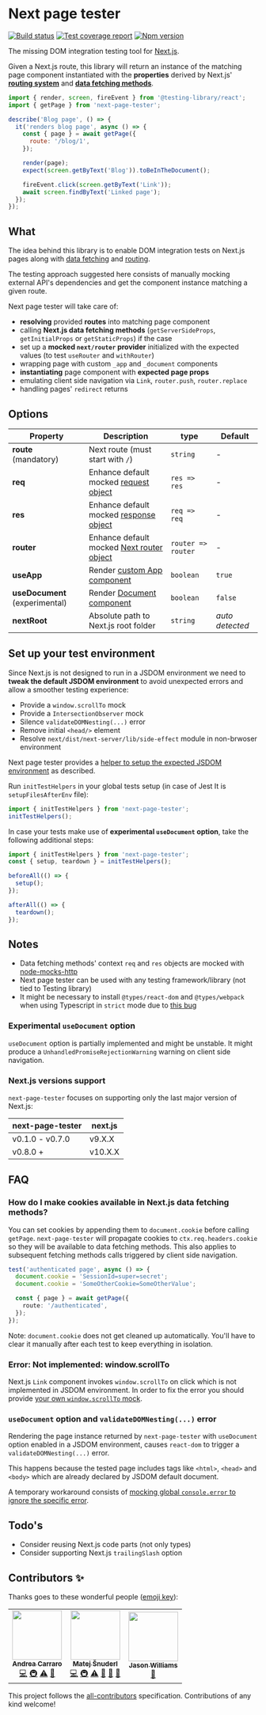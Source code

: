 # Next page tester

[![Build status][ci-badge]][ci]
[![Test coverage report][coveralls-badge]][coveralls]
[![Npm version][npm-badge]][npm]

The missing DOM integration testing tool for [Next.js][next-github].

Given a Next.js route, this library will return an instance of the matching page component instantiated with the **properties** derived by Next.js' [**routing system**][next-docs-routing] and [**data fetching methods**][next-docs-data-fetching].

```js
import { render, screen, fireEvent } from '@testing-library/react';
import { getPage } from 'next-page-tester';

describe('Blog page', () => {
  it('renders blog page', async () => {
    const { page } = await getPage({
      route: '/blog/1',
    });

    render(page);
    expect(screen.getByText('Blog')).toBeInTheDocument();

    fireEvent.click(screen.getByText('Link'));
    await screen.findByText('Linked page');
  });
});
```

## What

The idea behind this library is to enable DOM integration tests on Next.js pages along with [data fetching][next-docs-data-fetching] and [routing][next-docs-routing].

The testing approach suggested here consists of manually mocking external API's dependencies and get the component instance matching a given route.

Next page tester will take care of:

- **resolving** provided **routes** into matching page component
- calling **Next.js data fetching methods** (`getServerSideProps`, `getInitialProps` or `getStaticProps`) if the case
- set up a **mocked `next/router` provider** initialized with the expected values (to test `useRouter` and `withRouter`)
- wrapping page with custom `_app` and `_document` components
- **instantiating** page component with **expected page props**
- emulating client side navigation via `Link`, `router.push`, `router.replace`
- handling pages' `redirect` returns

## Options

| Property                       | Description                                                   | type               | Default         |
| ------------------------------ | ------------------------------------------------------------- | ------------------ | --------------- |
| **route** (mandatory)          | Next route (must start with `/`)                              | `string`           | -               |
| **req**                        | Enhance default mocked [request object][req-docs]             | `res => res`       | -               |
| **res**                        | Enhance default mocked [response object][res-docs]            | `req => req`       | -               |
| **router**                     | Enhance default mocked [Next router object][next-docs-router] | `router => router` | -               |
| **useApp**                     | Render [custom App component][next-docs-custom-app]           | `boolean`          | `true`          |
| **useDocument** (experimental) | Render [Document component][next-docs-custom-document]        | `boolean`          | `false`         |
| **nextRoot**                   | Absolute path to Next.js root folder                          | `string`           | _auto detected_ |

## Set up your test environment

Since Next.js is not designed to run in a JSDOM environment we need to **tweak the default JSDOM environment** to avoid unexpected errors and allow a smoother testing experience:

- Provide a `window.scrollTo` mock
- Provide a `IntersectionObserver` mock
- Silence `validateDOMNesting(...)` error
- Remove initial `<head/>` element
- Resolve `next/dist/next-server/lib/side-effect` module in non-brwoser environment

Next page tester provides a [helper to setup the expected JSDOM environment](/src/testHelpers.ts) as described.

Run `initTestHelpers` in your global tests setup (in case of Jest It is `setupFilesAfterEnv` file):

```js
import { initTestHelpers } from 'next-page-tester';
initTestHelpers();
```

In case your tests make use of **experimental `useDocument` option**, take the following additional steps:

```js
import { initTestHelpers } from 'next-page-tester';
const { setup, teardown } = initTestHelpers();

beforeAll(() => {
  setup();
});

afterAll(() => {
  teardown();
});
```

## Notes

- Data fetching methods' context `req` and `res` objects are mocked with [node-mocks-http][node-mocks-http]
- Next page tester can be used with any testing framework/library (not tied to Testing library)
- It might be necessary to install `@types/react-dom` and `@types/webpack` when using Typescript in `strict` mode due to [this bug][next-gh-strict-bug]

### Experimental `useDocument` option

`useDocument` option is partially implemented and might be unstable. It might produce a `UnhandledPromiseRejectionWarning` warning on client side navigation.

### Next.js versions support

`next-page-tester` focuses on supporting only the last major version of Next.js:

| next-page-tester | next.js |
| ---------------- | ------- |
| v0.1.0 - v0.7.0  | v9.X.X  |
| v0.8.0 +         | v10.X.X |

## FAQ

### How do I make cookies available in Next.js data fetching methods?

You can set cookies by appending them to `document.cookie` before calling `getPage`. `next-page-tester` will propagate cookies to `ctx.req.headers.cookie` so they will be available to data fetching methods. This also applies to subsequent fetching methods calls triggered by client side navigation.

```ts
test('authenticated page', async () => {
  document.cookie = 'SessionId=super=secret';
  document.cookie = 'SomeOtherCookie=SomeOtherValue';

  const { page } = await getPage({
    route: '/authenticated',
  });
});
```

Note: `document.cookie` does not get cleaned up automatically. You'll have to clear it manually after each test to keep everything in isolation.

### Error: Not implemented: window.scrollTo

Next.js `Link` component invokes `window.scrollTo` on click which is not implemented in JSDOM environment. In order to fix the error you should provide [your own `window.scrollTo` mock](https://qiita.com/akameco/items/0edfdae02507204b24c8).

### `useDocument` option and `validateDOMNesting(...)` error

Rendering the page instance returned by `next-page-tester` with `useDocument` option enabled in a JSDOM environment, causes `react-dom` to trigger a `validateDOMNesting(...)` error.

This happens because the tested page includes tags like `<html>`, `<head>` and `<body>` which are already declared by JSDOM default document.

A temporary workaround consists of [mocking global `console.error` to ignore the specific error][error-log-mock].

## Todo's

- Consider reusing Next.js code parts (not only types)
- Consider supporting Next.js `trailingSlash` option

## Contributors ✨

Thanks goes to these wonderful people ([emoji key](https://allcontributors.org/docs/en/emoji-key)):

<!-- ALL-CONTRIBUTORS-LIST:START - Do not remove or modify this section -->
<!-- prettier-ignore-start -->
<!-- markdownlint-disable -->
<table>
  <tr>
    <td align="center"><a href="http://www.andreacarraro.it"><img src="https://avatars3.githubusercontent.com/u/4573549?v=4" width="100px;" alt=""/><br /><sub><b>Andrea Carraro</b></sub></a><br /><a href="https://github.com/toomuchdesign/next-page-tester/commits?author=toomuchdesign" title="Code">💻</a> <a href="#infra-toomuchdesign" title="Infrastructure (Hosting, Build-Tools, etc)">🚇</a> <a href="https://github.com/toomuchdesign/next-page-tester/commits?author=toomuchdesign" title="Tests">⚠️</a> <a href="#maintenance-toomuchdesign" title="Maintenance">🚧</a></td>
    <td align="center"><a href="https://www.matej.snuderl.si/"><img src="https://avatars3.githubusercontent.com/u/8524109?v=4" width="100px;" alt=""/><br /><sub><b>Matej Šnuderl</b></sub></a><br /><a href="https://github.com/toomuchdesign/next-page-tester/commits?author=Meemaw" title="Code">💻</a> <a href="#infra-Meemaw" title="Infrastructure (Hosting, Build-Tools, etc)">🚇</a> <a href="https://github.com/toomuchdesign/next-page-tester/commits?author=Meemaw" title="Tests">⚠️</a> <a href="https://github.com/toomuchdesign/next-page-tester/pulls?q=is%3Apr+reviewed-by%3AMeemaw" title="Reviewed Pull Requests">👀</a> <a href="#ideas-Meemaw" title="Ideas, Planning, & Feedback">🤔</a> <a href="https://github.com/toomuchdesign/next-page-tester/commits?author=Meemaw" title="Documentation">📖</a></td>
    <td align="center"><a href="https://jason-williams.co.uk"><img src="https://avatars3.githubusercontent.com/u/936006?v=4" width="100px;" alt=""/><br /><sub><b>Jason Williams</b></sub></a><br /><a href="#ideas-jasonwilliams" title="Ideas, Planning, & Feedback">🤔</a></td>
  </tr>
</table>

<!-- markdownlint-enable -->
<!-- prettier-ignore-end -->

<!-- ALL-CONTRIBUTORS-LIST:END -->

<!-- ALL-CONTRIBUTORS-BADGE:START -->
<!-- prettier-ignore-start -->
<!-- prettier-ignore-end -->

<!-- ALL-CONTRIBUTORS-BADGE:END -->

This project follows the [all-contributors](https://github.com/all-contributors/all-contributors) specification. Contributions of any kind welcome!

[ci]: https://travis-ci.com/toomuchdesign/next-page-tester
[ci-badge]: https://travis-ci.com/toomuchdesign/next-page-tester.svg?branch=master
[npm]: https://www.npmjs.com/package/next-page-tester
[npm-badge]: https://img.shields.io/npm/v/next-page-tester.svg
[coveralls-badge]: https://coveralls.io/repos/github/toomuchdesign/next-page-tester/badge.svg?branch=master
[coveralls]: https://coveralls.io/github/toomuchdesign/next-page-tester?branch=master
[next-github]: https://nextjs.org/
[req-docs]: https://nodejs.org/api/http.html#http_class_http_clientrequest
[res-docs]: https://nodejs.org/api/http.html#http_class_http_serverresponse
[node-mocks-http]: https://www.npmjs.com/package/node-mocks-http
[next-docs-routing]: https://nextjs.org/docs/routing/introduction
[next-docs-data-fetching]: https://nextjs.org/docs/basic-features/data-fetching
[next-docs-router]: https://nextjs.org/docs/api-reference/next/router
[next-docs-custom-app]: https://nextjs.org/docs/advanced-features/custom-app
[next-docs-custom-document]: https://nextjs.org/docs/advanced-features/custom-document
[next-gh-strict-bug]: https://github.com/vercel/next.js/issues/16219
[error-log-mock]: src/__tests__/use-document/use-document.test.tsx#L8
